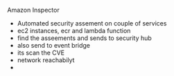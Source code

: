

Amazon Inspector

- Automated security assement on couple of services
- ec2 instances, ecr and lambda function
- find the asseements and sends to security hub
- also send to event bridge
- its scan the CVE
- network reachabilyt
- 